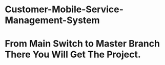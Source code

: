 # Customer-Mobile-Service-Management-System

# From Main Switch to Master Branch There You Will Get The Project.
